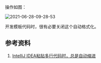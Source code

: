 操作如图：

![2021-06-28-09-28-53](https://junjie2018sz.oss-cn-shenzhen.aliyuncs.com/images/2021-06-28-09-28-53.png)

开发模板代码时，很有必要关闭这个自动格式化。

## 参考资料

1. [IntelliJ IDEA粘贴多行代码时，总是自动缩进](https://blog.csdn.net/weixin_44635274/article/details/107907441)